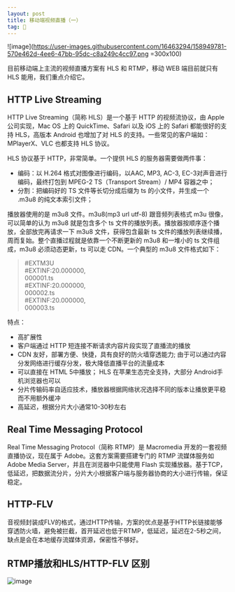 ```yaml
---
layout: post
title: 移动端视频直播（一）
tag: 🍞
---
```


![image](https://user-images.githubusercontent.com/16463294/158949781-570e462d-4ee6-47bb-95dc-c8a249c4cc97.png =300x100)

目前移动端上主流的视频直播方案有 HLS 和 RTMP，移动 WEB 端目前就只有 HLS 能用，我们重点介绍它。

HTTP Live Streaming  
--------------

HTTP Live Streaming（简称 HLS）是一个基于 HTTP 的视频流协议，由 Apple 公司实现，Mac OS 上的 QuickTime、Safari 以及 iOS 上的 Safari 都能很好的支持 HLS，高版本 Android 也增加了对 HLS 的支持。一些常见的客户端如：MPlayerX、VLC 也都支持 HLS 协议。

HLS 协议基于 HTTP，非常简单。一个提供 HLS 的服务器需要做两件事：

* 编码：以 H.264 格式对图像进行编码，以AAC, MP3, AC-3, EC-3对声音进行编码，最终打包到 MPEG-2 TS（Transport Stream）/ MP4 容器之中；
* 分割：把编码好的 TS 文件等长切分成后缀为 ts 的小文件，并生成一个 .m3u8 的纯文本索引文件；
  
播放器使用的是 m3u8 文件。m3u8(mp3 url utf-8) 跟音频列表格式 m3u 很像，可以简单的认为 m3u8 就是包含多个 ts 文件的播放列表。播放器按顺序逐个播放，全部放完再请求一下 m3u8 文件，获得包含最新 ts 文件的播放列表继续播，周而复始。整个直播过程就是依靠一个不断更新的 m3u8 和一堆小的 ts 文件组成，m3u8 必须动态更新，ts 可以走 CDN。一个典型的 m3u8 文件格式如下：

>#EXTM3U  
>#EXTINF:20.000000,  
>000001.ts  
>#EXTINF:20.000000,  
>000002.ts  
>#EXTINF:20.000000,  
>000003.ts  
  
特点：  

* 高扩展性  
* 客户端通过 HTTP 短连接不断请求内容片段实现了直播流的播放  
* CDN 友好，部署方便、快捷，具有良好的防火墙穿透能力; 由于可以通过内容分发网络进行缓存分发，极大降低直播平台的流量成本  
* 可以直接在 HTML 5中播放； HLS 在苹果生态完全支持，大部分 Android手机浏览器也可以  
* 分片传输码率自适应技术，播放器根据网络状况选择不同的版本让播放更平稳而不用额外缓冲  
* 高延迟，根据分片大小通常10-30秒左右  


Real Time Messaging Protocol  
-------
Real Time Messaging Protocol（简称 RTMP）是 Macromedia 开发的一套视频直播协议，现在属于 Adobe。这套方案需要搭建专门的 RTMP 流媒体服务如 Adobe Media Server，并且在浏览器中只能使用 Flash 实现播放器。基于TCP，低延迟，把数据流分片，分片大小根据客户端与服务器协商的大小进行传输，保证稳定。


HTTP-FLV  
-------
音视频封装成FLV的格式，通过HTTP传输，方案的优点是基于HTTP长链接能够穿透防火墙，避免被拦截，首开延迟也低于RTMP，低延迟，延迟在2-5秒之间，缺点是会在本地缓存流媒体资源，保密性不够好。


RTMP播放和HLS/HTTP-FLV 区别  
-------

![image](https://user-images.githubusercontent.com/16463294/159442279-c8e5beff-f1e3-48e4-9eb7-73a6f839e8d3.jpeg)


  

  
